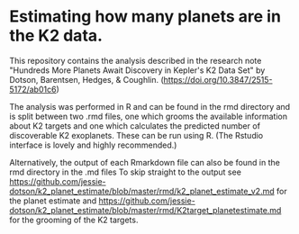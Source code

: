 # Estimating how many planets are in the K2 data.

This repository contains the analysis described in the research note "Hundreds More Planets Await Discovery in Kepler's K2 Data Set" by Dotson, Barentsen, Hedges, & Coughlin.  (https://doi.org/10.3847/2515-5172/ab01c6)

The analysis was performed in R and can be found in the rmd directory and is split between two .rmd files, one which grooms the available information about K2 targets and one which calculates the predicted number of discoverable K2 exoplanets.  These can be run using R.  (The Rstudio interface is lovely and highly recommended.)

Alternatively, the output of each Rmarkdown file can also be found in the rmd directory in the .md files  To skip straight to the output see https://github.com/jessie-dotson/k2_planet_estimate/blob/master/rmd/k2_planet_estimate_v2.md for the planet estimate and https://github.com/jessie-dotson/k2_planet_estimate/blob/master/rmd/K2target_planetestimate.md for the grooming of the K2 targets.
